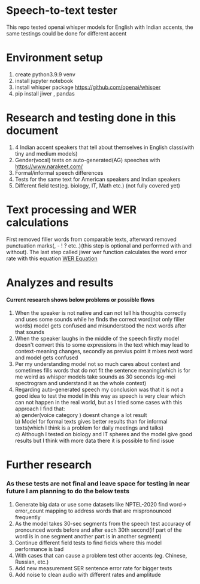 # Speech-to-text tester
This repo tested openai whisper models for English with Indian accents, the same testings could be done for different accent

# Environment setup
1) create python3.9.9 venv
2) install jupyter notebook
3) install whisper package https://github.com/openai/whisper
4) pip install jiwer , pandas


# Research and testing done in this document

1) 4 Indian accent speakers that tell about themselves in English class(with tiny and medium models)
2) Gender(vocal) tests on auto-generated(AG) speeches with https://www.narakeet.com/ 
3) Formal/informal speech differences
4) Tests for the same text for American speakers and Indian speakers
5) Different field test(eg. biology, IT, Math etc.) (not fully covered yet)


# Text processing and WER calculations
First removed filler words from comparable texts, afterward removed punctuation marks(, - ! ? etc..)(this step is optional and performed with and without). The last step called jiwer wer function calculates the word error rate with this equation
[WER Equation](equation.png)


# Analyzes and results
#### Current research shows below problems or possible flows
1) When the speaker is not native and can not tell his thoughts correctly and uses some sounds while he finds the correct word(not only filler words) model gets confused and misunderstood the next words after that sounds
2) When the speaker laughs in the middle of the speech firstly model doesn't convert this to some expressions in the text which may lead to context-meaning changes, secondly as previus point it mixes next word and model gets confused
3) Per my understanding model not so much cares about context and sometimes fills words that do not fit the sentence meaning(which is for me weird as whisper models take sounds as 30 seconds log-mei spectrogram and understand it as the whole context)
4) Regarding auto-generated speech my conclusion was that it is not a good idea to test the model in this way as speech is very clear which can not happen in the real world, but as I tried some cases with this approach I find that:<br>
  a) gender(voice category ) doesnt change a lot result<br>
  b) Model for formal texts gives better results than for informal texts(which I think is a problem for daily meetings and talks)<br>
  c) Although I tested on biology and IT spheres and the model give good results but I think with more data there it is possible to find issue<br>
  
  
# Further research
### As these tests are not final and leave space for testing in near future I am planning to do the below tests
1) Generate big data or use some datasets like NPTEL-2020 find word-> error_count mapping to address words that are mispronounced frequently
2) As the model takes 30-sec segments from the speech test accuracy of pronounced words before and after each 30th second(if part of the word is in one segment another part is in another segment)
3) Continue different field tests to find fields where this model performance is bad
4) With cases that can cause a problem test other accents (eg. Chinese, Russian, etc.)
5) Add new measurement SER sentence error rate for bigger texts
6) Add noise to clean audio with different rates and amplitude
